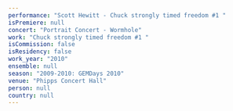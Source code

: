 ```yaml
---
performance: "Scott Hewitt - Chuck strongly timed freedom #1 "
isPremiere: null
concert: "Portrait Concert - Wormhole"
work: "Chuck strongly timed freedom #1 "
isCommission: false
isResidency: false
work_year: "2010"
ensemble: null
season: "2009-2010: GEMDays 2010"
venue: "Phipps Concert Hall"
person: null
country: null
---
```


